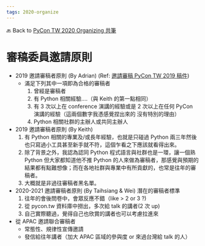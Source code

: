 ```yaml
---
tags: 2020-organize
---
```


🔙 Back to [PyCon TW 2020 Organizing 共筆](/5u84SOprTUeQYBR57TH49w)

# 審稿委員邀請原則

* 2019 邀請審稿者原則 (By Adrian) (Ref: [邀請審稿 PyCon TW 2019 稿件](https://groups.google.com/forum/#!searchin/pycontw/Call$20for%7Csort:date/pycontw/ZdpY7AGWSb8/gaeMPpRzBgAJ))
    * 滿足下列其中一項即為合格的審稿者
        1. 曾經是審稿者
        2. 有 Python 相關經驗....（與 Keith 的第一點相同）
        3. 有 3 次以上在 conference 演講的經驗或是 2 次以上在任何 PyCon 演講的經驗（這兩個數字我憑感覺捏出來的 沒有特別的理由）
        4. Python 相關社群的主辦人或共同主辦人
* 2019 邀請審稿者原則 (By Keith)
    1. 有 Python 相關的專業及/或長年經驗，也就是只碰過 Python 兩三年然後也只寫過小工具甚至新手就不符，這個乍看之下應該就看得出來。
    2. 除了背景之外，我認為認同 Python 程式語言與社群也是一環，讓一個熟 Python 但大家都知道他不推 Python 的人來做為審稿者，那感覺與預期的結果都有點難想像；而在各地社群與專業中有所貢獻的，也常是往年的審稿者。
    3. 大概就是非過往審稿者黑名單。
* 2020-2021 邀請審稿者原則 (By Taihsiang & Wei) 潛在的審稿者標準
    1. 往年的會後問卷中，會眾反應不錯（like > 2 or 3 ?)
    2. 從 pycon.tw 資料庫中撈出，多次給 talk 的講者(2 次 up)
    3. 自己實際聽過，覺得自己也欣賞的講者也可以考慮拉進來
* 從 APAC 邀請聯合審稿者
    * 常態性、規律性宣傳邀請
    * 發信給往年講者（加大 APAC 區域的參與度 or 來過台灣給 talk 的人）